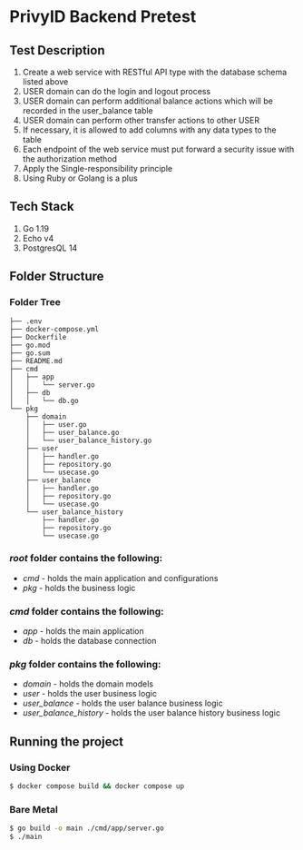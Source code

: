 # PrivyID Backend Pretest

## Test Description
1. Create a web service with RESTful API type with the database schema listed above
2. USER domain can do the login and logout process
3. USER domain can perform additional balance actions which will be recorded in the user_balance table
4. USER domain can perform other transfer actions to other USER
5. If necessary, it is allowed to add columns with any data types to the table
6. Each endpoint of the web service must put forward a security issue with the authorization method
7. Apply the Single-responsibility principle
8. Using Ruby or Golang is a plus

## Tech Stack
1. Go 1.19
2. Echo v4
3. PostgresQL 14

## Folder Structure
### Folder Tree

```
├── .env
├── docker-compose.yml
├── Dockerfile
├── go.mod
├── go.sum
├── README.md
├── cmd
│   ├── app
│   │   └── server.go
│   ├── db
│   │   └── db.go
└── pkg
    ├── domain
    │   ├── user.go
    │   ├── user_balance.go
    │   └── user_balance_history.go
    ├── user
    │   ├── handler.go
    │   ├── repository.go
    │   └── usecase.go
    ├── user_balance
    │   ├── handler.go
    │   ├── repository.go
    │   └── usecase.go
    └── user_balance_history
        ├── handler.go
        ├── repository.go
        └── usecase.go
```

### _root_ folder contains the following:
+ _cmd_ - holds the main application and configurations
+ _pkg_ - holds the business logic

### _cmd_ folder contains the following:
+ _app_ - holds the main application
+ _db_ - holds the database connection

### _pkg_ folder contains the following:
+ _domain_ - holds the domain models
+ _user_ - holds the user business logic
+ _user_balance_ - holds the user balance business logic
+ _user_balance_history_ - holds the user balance history business logic


## Running the project
### Using Docker
```sh
$ docker compose build && docker compose up
```
### Bare Metal
```sh
$ go build -o main ./cmd/app/server.go
$ ./main
```
